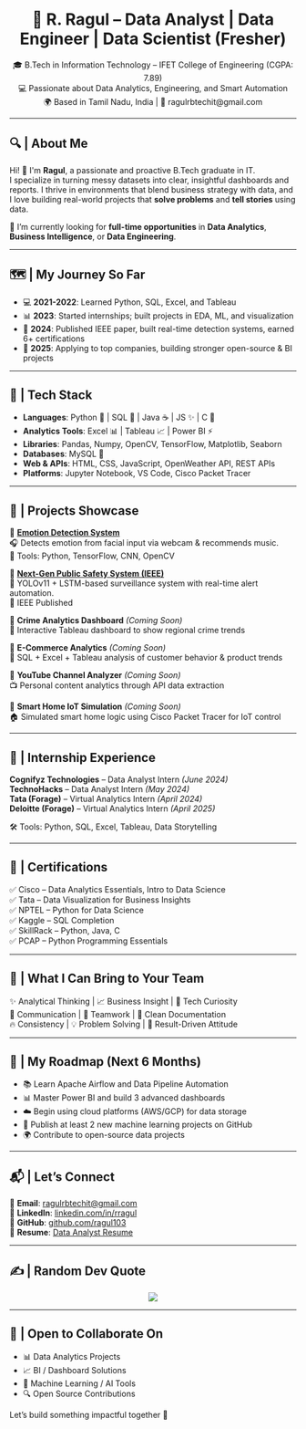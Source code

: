 <h1 align="center">💫 R. Ragul – Data Analyst | Data Engineer | Data Scientist (Fresher)</h1>

<p align="center">
  🎓 B.Tech in Information Technology – IFET College of Engineering (CGPA: 7.89)<br>
  💻 Passionate about Data Analytics, Engineering, and Smart Automation<br>
  🌍 Based in Tamil Nadu, India | 📧 ragulrbtechit@gmail.com
</p>

---

## 🔍 | About Me

Hi! 👋 I'm **Ragul**, a passionate and proactive B.Tech graduate in IT.  
I specialize in turning messy datasets into clear, insightful dashboards and reports. I thrive in environments that blend business strategy with data, and I love building real-world projects that **solve problems** and **tell stories** using data.

🎯 I’m currently looking for **full-time opportunities** in **Data Analytics**, **Business Intelligence**, or **Data Engineering**.

---

## 🗺️ | My Journey So Far

- 💻 **2021-2022**: Learned Python, SQL, Excel, and Tableau  
- 📊 **2023**: Started internships; built projects in EDA, ML, and visualization  
- 🧪 **2024**: Published IEEE paper, built real-time detection systems, earned 6+ certifications  
- 🚀 **2025**: Applying to top companies, building stronger open-source & BI projects

---

## 🧠 | Tech Stack

- **Languages**: Python 🐍 | SQL 🧮 | Java ☕ | JS ✨ | C 🔣  
- **Analytics Tools**: Excel 📊 | Tableau 📈 | Power BI ⚡  
- **Libraries**: Pandas, Numpy, OpenCV, TensorFlow, Matplotlib, Seaborn  
- **Databases**: MySQL 🐬  
- **Web & APIs**: HTML, CSS, JavaScript, OpenWeather API, REST APIs  
- **Platforms**: Jupyter Notebook, VS Code, Cisco Packet Tracer

---

## 🚀 | Projects Showcase

📌 **[Emotion Detection System](https://github.com/ragul103/Emotion_Detection.git)**  
🎧 Detects emotion from facial input via webcam & recommends music.  
🔧 Tools: Python, TensorFlow, CNN, OpenCV

📌 **[Next-Gen Public Safety System (IEEE)](https://ieeexplore.ieee.org/document/11011409)**  
🚨 YOLOv11 + LSTM-based surveillance system with real-time alert automation.  
📘 IEEE Published

📌 **Crime Analytics Dashboard** *(Coming Soon)*  
📍 Interactive Tableau dashboard to show regional crime trends

📌 **E-Commerce Analytics** *(Coming Soon)*  
🛒 SQL + Excel + Tableau analysis of customer behavior & product trends

📌 **YouTube Channel Analyzer** *(Coming Soon)*  
📺 Personal content analytics through API data extraction

📌 **Smart Home IoT Simulation** *(Coming Soon)*  
🏠 Simulated smart home logic using Cisco Packet Tracer for IoT control

---

## 💼 | Internship Experience

**Cognifyz Technologies** – Data Analyst Intern *(June 2024)*  
**TechnoHacks** – Data Analyst Intern *(May 2024)*  
**Tata (Forage)** – Virtual Analytics Intern *(April 2024)*  
**Deloitte (Forage)** – Virtual Analytics Intern *(April 2025)*

🛠️ Tools: Python, SQL, Excel, Tableau, Data Storytelling

---

## 📜 | Certifications

✅ Cisco – Data Analytics Essentials, Intro to Data Science  
✅ Tata – Data Visualization for Business Insights  
✅ NPTEL – Python for Data Science  
✅ Kaggle – SQL Completion  
✅ SkillRack – Python, Java, C  
✅ PCAP – Python Programming Essentials

---

## 🤝 | What I Can Bring to Your Team

✨ Analytical Thinking | 📈 Business Insight | 🔧 Tech Curiosity  
💬 Communication | 🧩 Teamwork | 📂 Clean Documentation  
🔥 Consistency | 💡 Problem Solving | 🎯 Result-Driven Attitude

---

## 🔭 | My Roadmap (Next 6 Months)

- 📚 Learn Apache Airflow and Data Pipeline Automation  
- 📊 Master Power BI and build 3 advanced dashboards  
- ☁️ Begin using cloud platforms (AWS/GCP) for data storage  
- 🧠 Publish at least 2 new machine learning projects on GitHub  
- 🌍 Contribute to open-source data projects

---

## 📬 | Let’s Connect

📧 **Email**:    [ragulrbtechit@gmail.com](mailto:ragulrbtechit@gmail.com)  
🔗 **LinkedIn**: [linkedin.com/in/rragul](https://linkedin.com/in/rragul)  
🐙 **GitHub**:   [github.com/ragul103](https://github.com/ragul103)  
📄 **Resume**:   [Data Analyst Resume](https://github.com/ragul103/ragul103/blob/main/Ragul_R_Data_Analyst.pdf)  

---

## ✍️ | Random Dev Quote

<p align="center">
  <img src="https://quotes-github-readme.vercel.app/api?type=horizontal&theme=gruvbox" />
</p>

---

## 🤗 | Open to Collaborate On

- 📊 Data Analytics Projects  
- 📈 BI / Dashboard Solutions  
- 🤖 Machine Learning / AI Tools  
- 🔍 Open Source Contributions

Let’s build something impactful together 🚀
